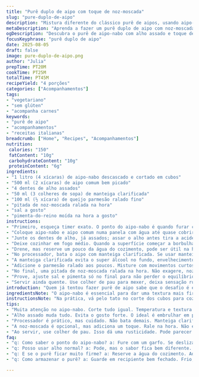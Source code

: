 ```yaml
---
title: "Purê duplo de aipo com toque de noz-moscada"
slug: "pure-duplo-de-aipo"
description: "Mistura diferente do clássico purê de aipos, usando aipo-nabo junto com aipo comum, alho assado para acentuar o sabor, manteiga clarificada e um toque sutil de noz-moscada. A textura cremosa e o aroma marcante levam este acompanhamento para outro nível. Sem glúten, ovos, laticínios comuns e nozes - ideal para quem tem restrições. Um equilíbrio entre o doce e o terroso do aipo combinado com o salgado do parmesão, tudo isso com uma roupagem mais leve e sutil."
metaDescription: "Aprenda a fazer um purê duplo de aipo com noz-moscada. Sabor incrível e textura cremosa para acompanhamentos sofisticados."
ogDescription: "Descubra o purê de aipo-nabo com alho assado e toque de noz-moscada. Uma receita irresistível para elevar seus pratos."
focusKeyphrase: "purê duplo de aipo"
date: 2025-08-05
draft: false
image: pure-duplo-de-aipo.png
author: "Julia"
prepTime: PT20M
cookTime: PT25M
totalTime: PT45M
recipeYield: "4 porções"
categories: ["Acompanhamentos"]
tags:
- "vegetariano"
- "sem glúten"
- "acompanha carnes"
keywords:
- "purê de aipo"
- "acompanhamentos"
- "receitas italianas"
breadcrumb: ["Home", "Recipes", "Acompanhamentos"]
nutrition: 
 calories: "150"
 fatContent: "10g"
 carbohydrateContent: "10g"
 proteinContent: "6g"
ingredients:
- "1 litro (4 xícaras) de aipo-nabo descascado e cortado em cubos"
- "500 ml (2 xícaras) de aipo comum bem picado"
- "4 dentes de alho assados"
- "50 ml (3 colheres de sopa) de manteiga clarificada"
- "100 ml (½ xícara) de queijo parmesão ralado fino"
- "pitada de noz-moscada ralada na hora"
- "sal a gosto"
- "pimenta-do-reino moída na hora a gosto"
instructions:
- "Primeiro, esqueça timer exato. O ponto do aipo-nabo é quando furar com a ponta da faca e sentir que a resistência cede sem desmanchar. Corte tudo uniforme, assim cozinha igual."
- "Coloque aipo-nabo e aipo comum numa panela com água até quase cobrir. Importante: não jogar água demais para não virar sopa depois."
- "Junte os dentes de alho, já assados; assar o alho antes tira a acidez, deixa mais doce. O odores que saem do alho quente são indicativos do cozimento certo."
- "Deixe cozinhar em fogo médio. Quando a superfície começar a borbulhar e formar bolhinhas pequenas, quase explodindo, verifica com garfo – se o garfo desliza fácil, hora certa."
- "Drene, mas reserve um pouco da água do cozimento, pode ser útil na higienização e ajustar textura depois."
- "No processador, bata o aipo com manteiga clarificada. Se usar manteiga comum, vai ter mais água e gordura, pode ficar pesado, atenção nisso."
- "A manteiga clarificada evita o super álcool no fundo, envelhecimento, mantém sabor puro do aipo."
- "Adicione o parmesão ralado aos poucos. Misture com movimentos curtos para não aquecer demais e desandar o creme."
- "No final, uma pitada de noz-moscada ralada na hora. Não exagere, noz-moscada tem poder para dominar todos os sabores."
- "Prove, ajuste sal e pimenta só no final para não perder o equilíbrio. Se achar o creme muito firme, um pouco da água reservada do cozimento para soltar a textura."
- "Servir ainda quente. Use colher de pau para mexer, deixa sensação rústica e evita quebrar fibras demais."
introduction: "Quem já tentou fazer purê de aipo sabe que o desafio é encontrar equilíbrio entre sabor e textura sem predominância de sabor picante que o aipo às vezes tem. Percebi que a combinação do aipo-nabo com o aipo comum traz uma base mais suave e adocicada, que abraça o parmesão e o alho de maneira muito mais agradável. O segredo da suavidade está no alho assado e na manteiga clarificada; eles conferem cremosidade e um aroma que diz 'sim, esse é o purê que você queria fazer há tempos'. Tirando a pressa e guiando pelo tato e olfato no cozimento, dá para chegar a um prato que rouba a cena em jantares mais sofisticados, ou só elevar o dia a dia."
ingredientsNote: "O aipo-nabo é essencial para dar uma textura mais firme e menos fibrosa, ao contrário do aipo comum que é mais leve e fibroso; essa mistura cria uma base perfeita. Se não encontrar manteiga clarificada, use manteiga normal e retire a espuma bem para tirar a parte aquosa, isso ajuda. O alho assado pode ser feito no forno numa folha de papel alumínio, a uns 180 graus por cerca de 30 minutos até amorenar e ficar macio, evita sabor cru e agressivo. Para quem não pode usar parmesão, uma boa alternativa é nutritional yeast ou um queijo vegano duro, que entregam umami com naturalidade. A noz-moscada é opcional, mas só com ela se entende o purê de verdade – sem exageros, claro. Sal e pimenta finalizam, preferencialmente pimenta preta moída na hora para o aroma."
instructionsNote: "Na prática, vá pelo tato no corte dos cubos para cozimento uniforme. Água em quantidade certa evita que purê fique ralo ou aguado – reserve sempre uma parte. Assar o alho muda completamente o resultado final, nada de alho cru ou cozido direto na água, vira gosto estranho. Processador tem que bater curtinho para não aquecer demais e talhar a manteiga. Temperos só no fim, porque o queijo parmesão já é bem salgado; salgar antes pode errar a mão. Se bater no liquidificador, use pulsar para preservar textura – processador é mais prático. O truque final para textura cremosa é misturar a manteiga clarificada fria com os vegetais quentes, isso ajuda a incorporar sem gordura se separar. Serve como acompanhamento incrível para carnes, peixes ou pratos à base de cogumelos. Se sobrar, reaqueça com cuidado para não endurecer nem ressecar, um pouco de água quente ajuda a recuperar cremosidade."
tips:
- "Muita atenção no aipo-nabo. Corte tudo igual. Temperatura e textura uniformes ajudam no cozimento. Fogo médio, assim você controla melhor. Se o ponto não estiver certo, pode ficar aguado ou duro. Reserve sempre um pouco da água do cozimento para ajustes."
- "Alho assado muda tudo. Evita o gosto forte. O ideal é embrulhar em papel alumínio e ir ao forno. Temperatura alta, cerca de 180 graus. Depois de uns 30 minutos, fique de olho. Quando amolecer, tá na hora. O cheiro fica divino."
- "Processador é prático, mas cuidado. Não bata demais. Manteiga clarificada é melhor que a normal, mas se usar a comum, retire a espuma. Isso ajuda a evitar que o purê fique pesado. Se aquecer muito, o creme pode talhar."
- "A noz-moscada é opcional, mas adiciona um toque. Rale na hora. Não exagere; é fácil exagerar. O purê deve manter seu equilíbrio. Pimenta-do-reino ajuda a dar aquele gostinho especial no final. A equilíbrio é tudo."
- "Ao servir, use colher de pau. Isso dá uma rusticidade. Pode parecer besteira, mas evita que quebre as fibras demais. E quando sobrar? Reaqueça slow. Adicione um pouco da água do cozimento para recuperar a cremosidade. Cuidado com a temperatura."
faq:
- "q: Como saber o ponto do aipo-nabo? a: Fure com um garfo. Se desliza fácil, tá certo. Se tiver resistência, precisa cozinhar mais. Olhe também as borbulhas. Pequenas borbulhas? Hora de verificar."
- "q: Posso usar alho normal? a: Pode, mas o sabor fica bem diferente. Alho assado é mais doce e suave. Faz toda diferença. Se não tiver, use alho em pó com cautela."
- "q: E se o purê ficar muito firme? a: Reserve a água do cozimento. Adicione aos poucos para ajustar. Misture até ficar cremoso novamente. Você pode até usar um pouco de azeite se quiser."
- "q: Como armazenar o purê? a: Guarde em recipiente bem fechado. Frio, dura um ou dois dias. Reaqueça no fogo baixo. Adicione um pouco de água se necessário. Assim fica mais gostoso."

---
```

